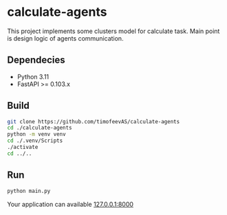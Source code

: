 # calculate-agents
This project implements some clusters model for calculate task. Main point is design logic of agents communication.


## Dependecies

* Python 3.11
* FastAPI >= 0.103.x

## Build

```bash
git clone https://github.com/timofeevAS/calculate-agents
cd ./calculate-agents
python -m venv venv
cd ./.venv/Scripts
./activate
cd ../..
```

## Run

```bash
python main.py
```

Your application can available [127.0.0.1:8000](http://127.0.0.1:8000/docs)
